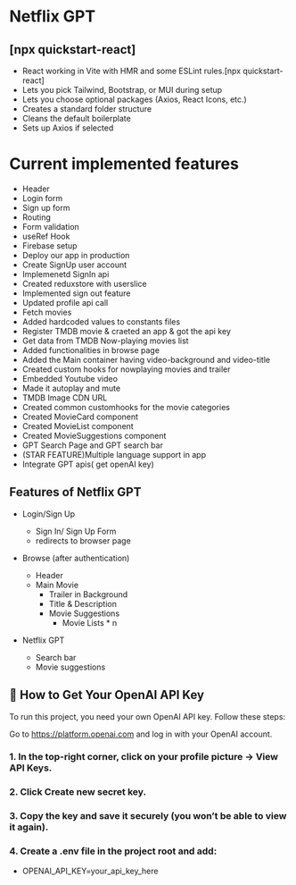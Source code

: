 
# Netflix GPT

## [npx quickstart-react]

- React working in Vite with HMR and some ESLint rules.[npx quickstart-react]
- Lets you pick Tailwind, Bootstrap, or MUI during setup
- Lets you choose optional packages (Axios, React Icons, etc.)
- Creates a standard folder structure
- Cleans the default boilerplate
- Sets up Axios if selected

# Current implemented features

- Header
- Login form
- Sign up form
- Routing
- Form validation
- useRef Hook
- Firebase setup
- Deploy our app in production
- Create SignUp user account
- Implemenetd SignIn api
- Created reduxstore with userslice
- Implemented sign out feature
- Updated profile api call
- Fetch movies
- Added hardcoded values to constants files
- Register TMDB movie & craeted an app & got the api key
- Get data from TMDB Now-playing movies list
- Added functionalities in browse page
- Added the Main container having video-background and video-title
- Created custom hooks for nowplaying movies and trailer 
- Embedded Youtube video
- Made it autoplay and mute
- TMDB Image CDN URL
- Created common customhooks for the movie categories
- Created MovieCard component
- Created MovieList component
- Created MovieSuggestions component
- GPT Search Page and GPT search bar
- (STAR FEATURE)Multiple language support in app
- Integrate GPT apis( get openAI key)


## Features of Netflix GPT

- Login/Sign Up
    - Sign In/ Sign Up Form
    - redirects to browser page

- Browse (after authentication)
    - Header
    - Main Movie
        - Trailer in Background
        - Title & Description
        - Movie Suggestions
            - Movie Lists * n

- Netflix GPT
    - Search bar
    - Movie suggestions

## 🔑 How to Get Your OpenAI API Key

To run this project, you need your own OpenAI API key. Follow these steps:

Go to https://platform.openai.com
 and log in with your OpenAI account.

### 1. In the top-right corner, click on your profile picture → View API Keys.

### 2. Click Create new secret key.

### 3. Copy the key and save it securely (you won’t be able to view it again).

### 4. Create a .env file in the project root and add:

- OPENAI_API_KEY=your_api_key_here
